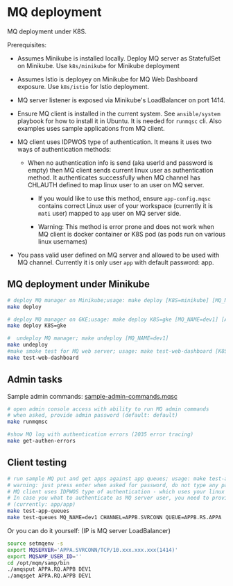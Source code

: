 # MQ deployment

MQ deployment under K8S.

Prerequisites:

* Assumes Minikube is installed locally. Deploy MQ server as StatefulSet on Minikube. Use `k8s/minikube` for Minikube deployment

* Assumes Istio is deployey on Minikube  for MQ Web Dashboard exposure. Use `k8s/istio` for Istio deployment.

* MQ server listener is exposed via Minikube's LoadBalancer on port 1414.

* Ensure MQ client is installed in the current system. See `ansible/system` playbook for how to install it in Ubuntu. It is needed for `runmqsc` cli. Also examples uses sample applications from MQ client.

* MQ client uses IDPWOS type of authentication. It means it uses two ways of authentication methods:

  * When no authentication info is send (aka userId and password is empty) then MQ client sends current linux user as authentication method. It authenticates successfully when MQ channel has CHLAUTH defined to map linux user to an user on MQ server.

    * If you would like to use this method, ensure `app-config.mqsc` contains correct Linux user of your workspace (currently it is `mati` user) mapped to `app` user on MQ server side.

    * Warning: This method is error prone and does not work when MQ client is docker container or K8S pod (as pods run on various linux usernames)

* You pass valid user defined on MQ server and allowed to be used with MQ channel. Currently it is only user `app` with default password: app.

## MQ deployment under Minikube

```bash
# deploy MQ manager on Minikube;usage: make deploy [K8S=minikube] [MQ_NAME=dev1] [APP_PASS=app] [PERSISTENCE=false] [DEBUG=false]
make deploy

# deploy MQ manager on GKE;usage: make deploy K8S=gke [MQ_NAME=dev1] [APP_PASS=app] [PERSISTENCE=false] [DEBUG=false]
make deploy K8S=gke

#  undeploy MQ manager; make undeploy [MQ_NAME=dev1]
make undeploy
#make smoke test for MQ web server; usage: make test-web-dashboard [K8S=minikube] [MQ_NAME=dev1]
make test-web-dashboard
```

## Admin tasks

Sample admin commands: [sample-admin-commands.mqsc](sample-admin-commands.mqsc)

```bash
# open admin console access with ability to run MQ admin commands
# when asked, provide admin password (default: default)
make runmqmsc
```

```bash
#show MQ log with authentication errors (2035 error tracing)
make get-authen-errors
```

## Client testing

```bash
# run sample MQ put and get apps against app queues; usage: make test-app-queues [MQ_NAME=dev1]
# warning: just press enter when asked for password, do not type any password
# MQ client uses IDPWOS type of authentication - which uses your linux user name as UserId.
# In case you what to authenticate as MQ server user, you need to provider its MQ userId and password
# (currently: app/app)
make test-app-queues
make test-queues MQ_NAME=dev1 CHANNEL=APPB.SVRCONN QUEUE=APPB.RS.APPA
```

Or you can do it yourself: (IP is MQ server LoadBalancer)

```bash
source setmqenv -s
export MQSERVER='APPA.SVRCONN/TCP/10.xxx.xxx.xxx(1414)'
export MQSAMP_USER_ID=''
cd /opt/mqm/samp/bin
./amqsput APPA.RQ.APPB DEV1
./amqsget APPA.RQ.APPB DEV1
```
